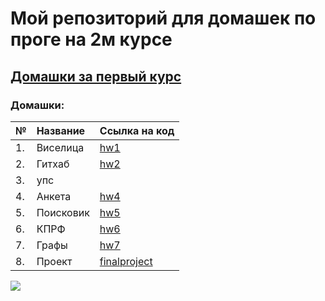 
# Мой репозиторий для домашек по проге на 2м курсе
## [Домашки за первый курс](https://github.com/victoriassazonova/homework_hse)
### Домашки:

№|Название|Ссылка на код
---|:---|:---
1.|Виселица|[hw1](https://github.com/victoriassazonova/proga_2018/tree/master/hw1)
2.|Гитхаб|[hw2](https://github.com/victoriassazonova/proga_2018/tree/master/hw2)
3.|упс|
4.|Анкета|[hw4](https://github.com/victoriassazonova/proga_2018/tree/master/hw4)
5.|Поисковик|[hw5](https://github.com/victoriassazonova/proga_2018/tree/master/hw5)
6.|КПРФ|[hw6](https://github.com/victoriassazonova/proga_2018/tree/master/hw6)
7.|Графы|[hw7](https://github.com/victoriassazonova/proga_2018/tree/master/hw7_graphs)
8.|Проект|[finalproject](https://github.com/victoriassazonova/proga_2018/tree/master/finalproject)
![](https://media1.tenor.com/images/6797726ed7f8c01bccae4d401070fb7d/tenor.gif?itemid=10982646)
